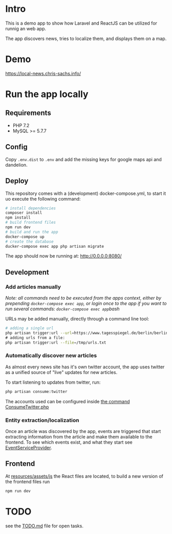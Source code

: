 # Intro
This is a demo app to show how Laravel and ReactJS can be utilized for runnig an web app.

The app discovers news, tries to localize them, and displays them on a map.

# Demo
https://local-news.chris-sachs.info/



# Run the app locally
## Requirements
 * PHP 7.2
 * MySQL >= 5.7.7
## Config
Copy `.env.dist` to `.env` and add the missing keys for google maps api and dandelion.

## Deploy
This repository comes with a (development) docker-compose.yml, to start it uo execute the following command:
```bash
# install dependencies
composer install
npm install
# build frontend files
npm run dev
# build and run the app
docker-compose up
# create the database
ducker-compose exec app php artisan migrate
```
The app should now be running at: http://0.0.0.0:8080/

## Development
### Add articles manually

*Note: all commands need to be executed from the apps context, either by prepending `docker-compose exec app`, or login 
once to the app if you want to run several commands: `docker-compose exec app`bash*

URLs may be added manually, directly through a command line tool:

```bash
# adding a single url
php artisan trigger:url --url=https://www.tagesspiegel.de/berlin/berlin-charlottenburg-buchhandlung-hugendubel-expandiert-im-europa-center/22995324.html\
# adding urls from a file:
php artisan trigger:url --file=/tmp/urls.txt
```

### Automatically discover new articles
As almost every news site has it's own twitter account, the app uses twitter as a unified source of "live" updates for
new articles. 

To start listening to updates from twitter, run:
```bash
php artisan consume:twitter
```
The accounts used can be configured inside [the command ConsumeTwitter.php](app/Console/Commands/ConsumeTwitter.php)

### Entity extraction/localization
Once an article was discovered by the app, events are triggered that start extracting information from the article and
make them available to the frontend. To see which events exist, and what they start see
[EventServiceProvider](app/Providers/EventServiceProvider.php]).

## Frontend
At [resources/assets/js](resources/assets/js) the React files are located, to build a new version of the frontend files run
```bash
npm run dev
```

# TODO
see the [TODO.md](TODO.md) file for open tasks.
